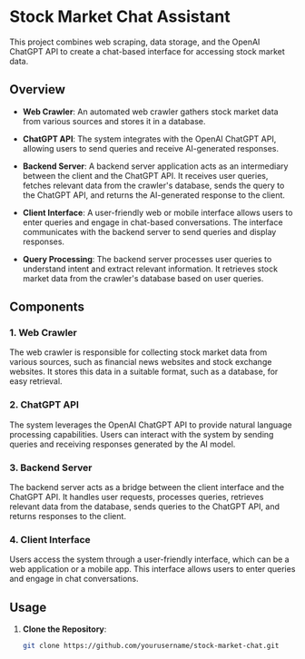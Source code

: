 # Stock Market Chat Assistant

This project combines web scraping, data storage, and the OpenAI ChatGPT API to create a chat-based interface for accessing stock market data.

## Overview

- **Web Crawler**: An automated web crawler gathers stock market data from various sources and stores it in a database.

- **ChatGPT API**: The system integrates with the OpenAI ChatGPT API, allowing users to send queries and receive AI-generated responses.

- **Backend Server**: A backend server application acts as an intermediary between the client and the ChatGPT API. It receives user queries, fetches relevant data from the crawler's database, sends the query to the ChatGPT API, and returns the AI-generated response to the client.

- **Client Interface**: A user-friendly web or mobile interface allows users to enter queries and engage in chat-based conversations. The interface communicates with the backend server to send queries and display responses.

- **Query Processing**: The backend server processes user queries to understand intent and extract relevant information. It retrieves stock market data from the crawler's database based on user queries.

## Components

### 1. Web Crawler

The web crawler is responsible for collecting stock market data from various sources, such as financial news websites and stock exchange websites. It stores this data in a suitable format, such as a database, for easy retrieval.

### 2. ChatGPT API

The system leverages the OpenAI ChatGPT API to provide natural language processing capabilities. Users can interact with the system by sending queries and receiving responses generated by the AI model.

### 3. Backend Server

The backend server acts as a bridge between the client interface and the ChatGPT API. It handles user requests, processes queries, retrieves relevant data from the database, sends queries to the ChatGPT API, and returns responses to the client.

### 4. Client Interface

Users access the system through a user-friendly interface, which can be a web application or a mobile app. This interface allows users to enter queries and engage in chat conversations.

## Usage

1. **Clone the Repository**:

   ```bash
   git clone https://github.com/yourusername/stock-market-chat.git
